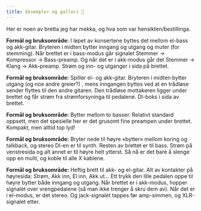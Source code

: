 ```yaml
---
title: Eksempler og galleri 💫
---
```

Her er noen av bretta jeg har mekka, og hva som var hensikten/bestillinga.

**Formål og bruksområde:** I løpet av konsertene byttes det mellom el-bass og akk-gitar. Bryteren i midten bytter inngang og utgang og muter (for stemming). Når brettet er i bass-modus går signalet Stemmer → Kompressor → Bass-preamp. Og når det er i akk-modus går det Stemmer → Klang → Akk-preamp. Strøm og inn- og utganger i sida på brettet.

**Formål og bruksområde:** Spiller el- og akk-gitar. Bryteren i midten bytter utgang (og noe andre greier?) , mens inngangen byttes ved at en trådløse sender flyttes til den andre gitaren. Den trådløse mottakeren ligger under brettet og får strøm fra strømforsyninga til pedalene. DI-boks i sida av brettet.

**Formål og bruksområde:** Bytter mellom to basser. Relativt standard oppsett, men det spesielle her er det grusomt fine preampen under brettet. Kompakt, men alltid top lyd!

**Formål og bruksområde:** Bryter nede til høyre «bytter» mellom koring og talkback, og stereo DI-en er til synth. Resten av brettet er til bass. Strøm på venstresida og alt annet er til høyre helt ytterst. Så nå er det bare å slenge opp en multi, og koble til alle X kablene.

**Formål og bruksområde:** Heftig brett til akk- og el-gitar. Alt av kontakter på høyresida: Strøm, Akk inn, El inn, Akk ut… Ett trykk den lille pedalen oppe til høyre bytter både inngang og utgang. Når brettet er i akk-modus, hopper signalet over vrengpedalene (så man ikke trenger å skru dem av). Når det er i el-modus, er det stereo. Og jack-signalet tappes før amp-simmen, og XLR-signalet etter.